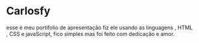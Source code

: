 # Carlosfy
esse é meu portifolio de apresentação fiz ele usando as linguagens , HTML , CSS e javaScript, fico simples mas foi feito com dedicação e amor.  
